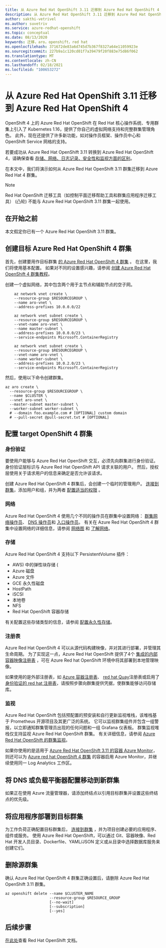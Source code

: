 ```yaml
---
title: 从 Azure Red Hat OpenShift 3.11 迁移到 Azure Red Hat OpenShift 4
description: 从 Azure Red Hat OpenShift 3.11 迁移到 Azure Red Hat OpenShift 4
author: sakthi-vetrivel
ms.author: suvetriv
ms.service: azure-redhat-openshift
ms.topic: conceptual
ms.date: 08/13/2020
keywords: 迁移，aro，openshift，red hat
ms.openlocfilehash: 371672de83a6d745d7b367f8327a64e11059923e
ms.sourcegitcommit: 227b9a1c120cd01f7a39479f20f883e75d86f062
ms.translationtype: MT
ms.contentlocale: zh-CN
ms.lasthandoff: 02/18/2021
ms.locfileid: "100653272"
---
```

# <a name="migrate-from-azure-red-hat-openshift-311-to-azure-red-hat-openshift-4"></a>从 Azure Red Hat OpenShift 3.11 迁移到 Azure Red Hat OpenShift 4

OpenShift 4 上的 Azure Red Hat OpenShift 在 Red Hat 核心操作系统、专用群集上引入了 Kubernetes 1.16，提供了你自己的虚拟网络支持和完整群集管理角色。 此外，现在还提供了许多新功能，如对操作员框架、操作员中心和 OpenShift Service 网格的支持。

若要成功从 Azure Red Hat OpenShift 3.11 转换到 Azure Red Hat OpenShift 4，请确保查看 [存储、网络、日志记录、安全性和监视方面的区别](https://docs.openshift.com/container-platform/4.4/migration/migrating_3_4/planning-migration-3-to-4.html)。

在本文中，我们将演示如何从 Azure Red Hat OpenShift 3.11 群集迁移到 Azure Red Hat 4 群集。

> [!NOTE]
> Red Hat OpenShift 迁移工具（如控制平面迁移帮助工具和群集应用程序迁移工具） (凸轮) 不能与 Azure Red Hat OpenShift 3.11 群集一起使用。

## <a name="before-you-begin"></a>在开始之前

本文假定你已有一个 Azure Red Hat OpenShift 3.11 群集。

## <a name="create-a-target-azure-red-hat-openshift-4-cluster"></a>创建目标 Azure Red Hat OpenShift 4 群集

首先，创建要用作目标群集 [的 Azure Red Hat OpenShift 4 群集](tutorial-create-cluster.md) 。 在这里，我们将使用基本配置。 如果对不同的设置感兴趣，请参阅 [创建 Azure Red Hat OpenShift 4 群集教程](tutorial-create-cluster.md)。

创建一个虚拟网络，其中包含两个用于主节点和辅助节点的空子网。

```azurecli-interactive
    az network vnet create \
    --resource-group $RESOURCEGROUP \
    --name aro-vnet \
    --address-prefixes 10.0.0.0/22

    az network vnet subnet create \
    --resource-group $RESOURCEGROUP \
    --vnet-name aro-vnet \
    --name master-subnet \
    --address-prefixes 10.0.0.0/23 \
    --service-endpoints Microsoft.ContainerRegistry

    az network vnet subnet create \
    --resource-group $RESOURCEGROUP \
    --vnet-name aro-vnet \
    --name worker-subnet \
    --address-prefixes 10.0.2.0/23 \
    --service-endpoints Microsoft.ContainerRegistry
```

然后，使用以下命令创建群集。

```azurecli-interactive
az aro create \
  --resource-group $RESOURCEGROUP \
  --name $CLUSTER \
  --vnet aro-vnet \
  --master-subnet master-subnet \
  --worker-subnet worker-subnet \
  # --domain foo.example.com # [OPTIONAL] custom domain
  # --pull-secret @pull-secret.txt # [OPTIONAL]
```

## <a name="configure-the-target-openshift-4-cluster"></a>配置 target OpenShift 4 群集

### <a name="authentication"></a>身份验证

要使用户能够与 Azure Red Hat OpenShift 交互，必须先向群集进行身份验证。 身份验证层标识与 Azure Red Hat OpenShift API 请求关联的用户。 然后，授权层使用关于请求用户的信息来确定是否允许该请求。

创建 Azure Red Hat OpenShift 4 群集后，会创建一个临时的管理用户。 [连接到群集](tutorial-connect-cluster.md)，添加用户和组，并为两者 [配置适当的权限](https://docs.openshift.com/container-platform/4.6/authentication/understanding-authentication.html) 。

### <a name="networking"></a>网络

Azure Red Hat OpenShift 4 使用几个不同的操作员在群集中设置网络： [群集网络操作员](https://docs.openshift.com/container-platform/4.6/networking/cluster-network-operator.html#nw-cluster-network-operator_cluster-network-operator)、 [DNS 操作员](https://docs.openshift.com/container-platform/4.6/networking/dns-operator.html)和 [入口操作员](https://docs.openshift.com/container-platform/4.6/networking/ingress-operator.html)。 有关在 Azure Red Hat OpenShift 4 群集中设置网络的详细信息，请参阅 [网络图](concepts-networking.md) 和 [了解网络](https://docs.openshift.com/container-platform/4.6/networking/understanding-networking.html)。

### <a name="storage"></a>存储
Azure Red Hat OpenShift 4 支持以下 PersistentVolume 插件：

- AWS) 中的弹性块存储 (
- Azure 磁盘
- Azure 文件
- GCE 永久性磁盘
- HostPath
- iSCSI
- 本地卷
- NFS
- Red Hat OpenShift 容器存储

有关配置这些存储类型的信息，请参阅 [配置永久性存储](https://access.redhat.com/documentation/azure_red_hat_openshift/4/html/storage/configuring-persistent-storage)。

### <a name="registry"></a>注册表

Azure Red Hat OpenShift 4 可以从源代码构建映像，并对其进行部署，并管理其生命周期。 为了实现这一点，Azure Red Hat OpenShift 提供了4个 [集成的内部容器映像注册表](https://docs.openshift.com/container-platform/4.6/registry/registry-options.html) ，可在 Azure Red hat OpenShift 环境中将其部署到本地管理映像。

如果使用的是外部注册表，如 [Azure 容器注册表](../container-registry/index.yml)、 [red hat Quay](https://docs.openshift.com/container-platform/4.6/registry/registry-options.html#registry-quay-overview_registry-options)注册表或启用了 [身份验证的 red hat 注册表](https://docs.openshift.com/container-platform/4.6/registry/registry-options.html#registry-authentication-enabled-registry-overview_registry-options)，请按照步骤向群集提供凭据，使群集能够访问存储库。

### <a name="monitoring"></a>监视

Azure Red Hat OpenShift 包括预配置的预安装和自行更新监视堆栈，该堆栈基于 Prometheus 开源项目及其更广泛的系统。 它可以监视群集组件并包含一组警报，以立即通知群集管理员出现的任何问题和一组 Grafana 仪表板。 群集监视堆栈仅支持监视 Azure Red Hat OpenShift 群集。 有关详细信息，请参阅 [Azure Red Hat OpenShift 的群集监视](https://docs.openshift.com/container-platform/4.6/monitoring/understanding-the-monitoring-stack.html)。

如果你使用的是适用于 [Azure Red Hat OpenShift 3.11 的容器 Azure Monitor](../azure-monitor/containers/container-insights-azure-redhat-setup.md)，则还可以为 [Azure red hat OpenShift 4 群集](../azure-monitor/containers/container-insights-azure-redhat4-setup.md) 的容器启用 Azure Monitor，并继续使用同一 Log Analytics 工作区。

## <a name="move-your-dns-or-load-balancer-configuration-to-the-new-cluster"></a>将 DNS 或负载平衡器配置移动到新群集

如果正在使用 Azure 流量管理器，请添加终结点以引用目标群集并设置这些终结点的优先级。

## <a name="deploy-application-to-your-target-cluster"></a>将应用程序部署到目标群集

为工作负荷正确配置目标群集后， [连接到群集](tutorial-connect-cluster.md) ，并为项目创建必要的应用程序、组件或服务。 使用 Azure Red Hat OpenShift，可以通过 Git、容器映像、Red Hat 开发人员目录、Dockerfile、YAML/JSON 定义或从目录中选择数据库服务来创建它们。

## <a name="delete-your-source-cluster"></a>删除源群集
确认 Azure Red Hat OpenShift 4 群集正确设置后，请删除 Azure Red Hat OpenShift 3.11 群集。

```
az openshift delete --name $CLUSTER_NAME
                    --resource-group $RESOURCE_GROUP
                    [--no-wait]
                    [--subscription]
                    [--yes]
```
## <a name="next-steps"></a>后续步骤
[在此处](https://docs.openshift.com/container-platform/4.6/welcome/index.html)查看 Red Hat OpenShift 文档。
